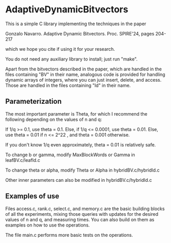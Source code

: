 # AdaptiveDynamicBitvectors

This is a simple C library implementing the techniques in the paper

Gonzalo Navarro.
Adaptive Dynamic Bitvectors.
Proc. SPIRE'24, pages 204-217

which we hope you cite if using it for your research.

You do not need any auxiliary library to install; just run "make".

Apart from the bitvectors described in the paper, which are handled in the
files containing "BV" in their name, analogous code is provided for handling
dynamic arrays of integers, where you can just insert, delete, and access.
Those are handled in the files containing "Id" in their name.

Parameterization
----------------

The most important parameter is Theta, for which I recommend the following
depending on the values of n and q:

If 1/q >= 0.1, use theta = 0.1.
Else, if 1/q <= 0.0001, use theta = 0.01.
Else, use theta = 0.01 if n <= 2^22 , and theta = 0.001 otherwise.

If you don't know 1/q even approximately, theta = 0.01 is relatively safe.

To change b or gamma, modify MaxBlockWords or Gamma in leafBV.c/leafId.c

To change theta or alpha, modify Theta or Alpha in hybridBV.c/hybridId.c

Other inner parameters can also be modified in hybridBV.c/hybridId.c


Examples of use
---------------

Files access.c, rank.c, select.c, and memory.c are the basic building blocks
of all the experiments, mixing those queries with updates for the desired
values of n and q, and measuring times. You can also build on them as examples
on how to use the operations.

The file main.c performs more basic tests on the operations.
